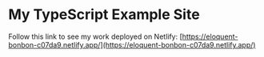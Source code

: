 # My TypeScript Example Site

Follow this link to see my work deployed on Netlify:
[https://eloquent-bonbon-c07da9.netlify.app/](https://eloquent-bonbon-c07da9.netlify.app/)